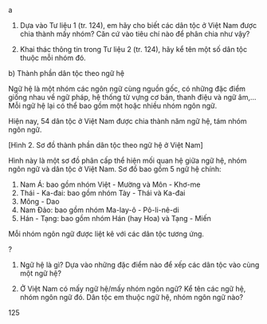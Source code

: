 a
1. Dựa vào Tư liệu 1 (tr. 124), em hãy cho biết các dân tộc ở Việt Nam được chia thành mấy nhóm? Căn cứ vào tiêu chí nào để phân chia như vậy?

2. Khai thác thông tin trong Tư liệu 2 (tr. 124), hãy kể tên một số dân tộc thuộc mỗi nhóm đó.

b) Thành phần dân tộc theo ngữ hệ

Ngữ hệ là một nhóm các ngôn ngữ cùng nguồn gốc, có những đặc điểm giống nhau về ngữ pháp, hệ thống từ vựng cơ bản, thanh điệu và ngữ âm,... Mỗi ngữ hệ lại có thể bao gồm một hoặc nhiều nhóm ngôn ngữ.

Hiện nay, 54 dân tộc ở Việt Nam được chia thành năm ngữ hệ, tám nhóm ngôn ngữ.

[Hình 2. Sơ đồ thành phần dân tộc theo ngữ hệ ở Việt Nam]

Hình này là một sơ đồ phân cấp thể hiện mối quan hệ giữa ngữ hệ, nhóm ngôn ngữ và dân tộc ở Việt Nam. Sơ đồ bao gồm 5 ngữ hệ chính:

1. Nam Á: bao gồm nhóm Việt - Mường và Môn - Khơ-me
2. Thái - Ka-đai: bao gồm nhóm Tày - Thái và Ka-đai
3. Mông - Dao
4. Nam Đảo: bao gồm nhóm Ma-lay-ô - Pô-li-nê-di
5. Hán - Tạng: bao gồm nhóm Hán (hay Hoa) và Tạng - Miến

Mỗi nhóm ngôn ngữ được liệt kê với các dân tộc tương ứng.

?
1. Ngữ hệ là gì? Dựa vào những đặc điểm nào để xếp các dân tộc vào cùng một ngữ hệ?

2. Ở Việt Nam có mấy ngữ hệ/mấy nhóm ngôn ngữ? Kể tên các ngữ hệ, nhóm ngôn ngữ đó. Dân tộc em thuộc ngữ hệ, nhóm ngôn ngữ nào?

125